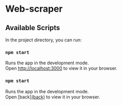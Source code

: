 # Web-scraper


## Available Scripts

In the project directory, you can run:

### `npm start`

Runs the app in the development mode.\
Open [http://localhost:3000](http://localhost:3000) to view it in your browser.

### `npm start`

Runs the app in the development mode.\
Open [back][(back)](https://github.com/musiienko25/web-scraper-back) to view it in your browser.
